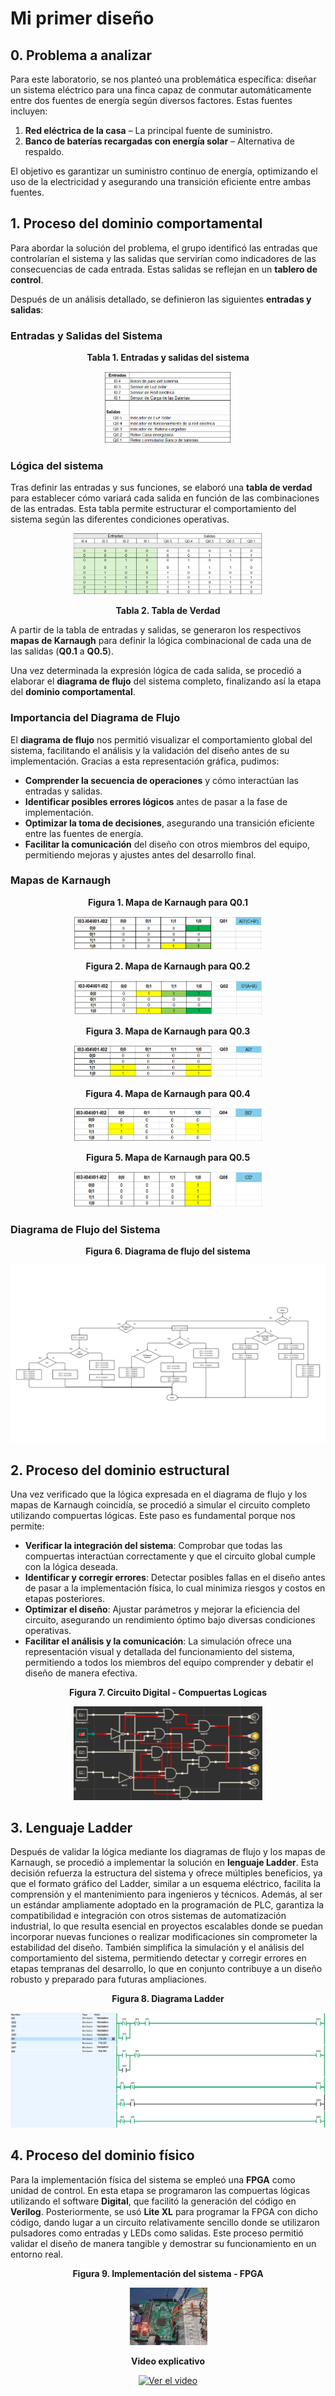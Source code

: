 # Mi primer diseño

## 0. Problema a analizar  

Para este laboratorio, se nos planteó una problemática específica: diseñar un sistema eléctrico para una finca capaz de conmutar automáticamente entre dos fuentes de energía según diversos factores. Estas fuentes incluyen:  

1. **Red eléctrica de la casa** – La principal fuente de suministro.  
2. **Banco de baterías recargadas con energía solar** – Alternativa de respaldo.  

El objetivo es garantizar un suministro continuo de energía, optimizando el uso de la electricidad y asegurando una transición eficiente entre ambas fuentes.

## 1. Proceso del dominio comportamental  

Para abordar la solución del problema, el grupo identificó las entradas que controlarían el sistema y las salidas que servirían como indicadores de las consecuencias de cada entrada. Estas salidas se reflejan en un **tablero de control**.  

Después de un análisis detallado, se definieron las siguientes **entradas y salidas**:  

### Entradas y Salidas del Sistema  

<p align="center">
    <strong>Tabla 1. Entradas y salidas del sistema</strong>  
</p>  
<p align="center">
    <img src="Lab-2/Entradas y salidas.png" width="40%">
</p>  

### Lógica del sistema  
Tras definir las entradas y sus funciones, se elaboró una **tabla de verdad** para establecer cómo variará cada salida en función de las combinaciones de las entradas. Esta tabla permite estructurar el comportamiento del sistema según las diferentes condiciones operativas.  

<p align="center">
    <img src="Lab-2/Tabla de verdad.png" width="60%">
</p>
<p align="center">
    <strong>Tabla 2. Tabla de Verdad </strong>
</p>

A partir de la tabla de entradas y salidas, se generaron los respectivos **mapas de Karnaugh** para definir la lógica combinacional de cada una de las salidas (**Q0.1** a **Q0.5**).  

Una vez determinada la expresión lógica de cada salida, se procedió a elaborar el **diagrama de flujo** del sistema completo, finalizando así la etapa del **dominio comportamental**.  

### Importancia del Diagrama de Flujo  

El **diagrama de flujo** nos permitió visualizar el comportamiento global del sistema, facilitando el análisis y la validación del diseño antes de su implementación. Gracias a esta representación gráfica, pudimos:  

- **Comprender la secuencia de operaciones** y cómo interactúan las entradas y salidas.  
- **Identificar posibles errores lógicos** antes de pasar a la fase de implementación.  
- **Optimizar la toma de decisiones**, asegurando una transición eficiente entre las fuentes de energía.  
- **Facilitar la comunicación** del diseño con otros miembros del equipo, permitiendo mejoras y ajustes antes del desarrollo final.  

### Mapas de Karnaugh  

<p align="center"><strong>Figura 1. Mapa de Karnaugh para Q0.1</strong></p>  
<p align="center"><img src="Lab-2/Karnaugh q1.png" width="60%"></p>  

<p align="center"><strong>Figura 2. Mapa de Karnaugh para Q0.2</strong></p>  
<p align="center"><img src="Lab-2/Karnaugh q2.png" width="60%"></p>  

<p align="center"><strong>Figura 3. Mapa de Karnaugh para Q0.3</strong></p>  
<p align="center"><img src="Lab-2/Karnaugh q3.png" width="60%"></p>  

<p align="center"><strong>Figura 4. Mapa de Karnaugh para Q0.4</strong></p>  
<p align="center"><img src="Lab-2/Karnaugh q4.png" width="60%"></p>  

<p align="center"><strong>Figura 5. Mapa de Karnaugh para Q0.5</strong></p>  
<p align="center"><img src="Lab-2/Karnaugh q5.png" width="60%"></p>  

### Diagrama de Flujo del Sistema  

<p align="center"><strong>Figura 6. Diagrama de flujo del sistema</strong></p>  
<p align="center"><img src="Lab-2/Digrama_De_Flujo_Dig_1-1.png" width="100%"></p>  

## 2. Proceso del dominio estructural

Una vez verificado que la lógica expresada en el diagrama de flujo y los mapas de Karnaugh coincidía, se procedió a simular el circuito completo utilizando compuertas lógicas. Este paso es fundamental porque nos permite:

- **Verificar la integración del sistema**: Comprobar que todas las compuertas interactúan correctamente y que el circuito global cumple con la lógica deseada.
- **Identificar y corregir errores**: Detectar posibles fallas en el diseño antes de pasar a la implementación física, lo cual minimiza riesgos y costos en etapas posteriores.
- **Optimizar el diseño**: Ajustar parámetros y mejorar la eficiencia del circuito, asegurando un rendimiento óptimo bajo diversas condiciones operativas.
- **Facilitar el análisis y la comunicación**: La simulación ofrece una representación visual y detallada del funcionamiento del sistema, permitiendo a todos los miembros del equipo comprender y debatir el diseño de manera efectiva.

<p align="center"><strong>Figura 7. Circuito Digital - Compuertas Logicas</strong></p> 
<p align="center">
    <img src="Lab-2/Compuertas logicas.png" width="60%">
</p>

## 3. Lenguaje Ladder

Después de validar la lógica mediante los diagramas de flujo y los mapas de Karnaugh, se procedió a implementar la solución en **lenguaje Ladder**. Esta decisión refuerza la estructura del sistema y ofrece múltiples beneficios, ya que el formato gráfico del Ladder, similar a un esquema eléctrico, facilita la comprensión y el mantenimiento para ingenieros y técnicos. Además, al ser un estándar ampliamente adoptado en la programación de PLC, garantiza la compatibilidad e integración con otros sistemas de automatización industrial, lo que resulta esencial en proyectos escalables donde se puedan incorporar nuevas funciones o realizar modificaciones sin comprometer la estabilidad del diseño. También simplifica la simulación y el análisis del comportamiento del sistema, permitiendo detectar y corregir errores en etapas tempranas del desarrollo, lo que en conjunto contribuye a un diseño robusto y preparado para futuras ampliaciones.

<p align="center"><strong>Figura 8. Diagrama Ladder</strong></p> 
<p align="center">
    <img src="Lab-2/Diagrama Ladder.png" width="100%">
</p>

## 4. Proceso del dominio físico

Para la implementación física del sistema se empleó una **FPGA** como unidad de control. En esta etapa se programaron las compuertas lógicas utilizando el software **Digital**, que facilitó la generación del código en **Verilog**. Posteriormente, se usó **Lite XL** para programar la FPGA con dicho código, dando lugar a un circuito relativamente sencillo donde se utilizaron pulsadores como entradas y LEDs como salidas. Este proceso permitió validar el diseño de manera tangible y demostrar su funcionamiento en un entorno real.


<p align="center"><strong>Figura 9. Implementación del sistema - FPGA </strong></p> 
<p align="center">
    <img src="Lab-2/circuito fpga.png" width="25%">
</p>

<p align="center"><strong>Video explicativo </strong></p> 
<p style="text-align: center;">
  <a href="https://youtu.be/C3COS4yHkTs?si=Q6Wph2sFdSqt-Fu1">
    <img src="https://img.youtube.com/vi/C3COS4yHkTs/0.jpg" alt="Ver el video">
  </a>
</p>


